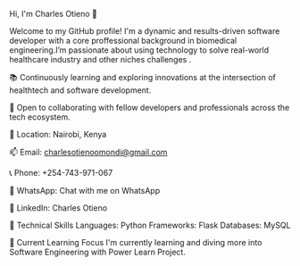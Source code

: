 Hi, I'm Charles Otieno 👋

Welcome to my GitHub profile! I'm a dynamic and results-driven software developer with a core proffessional background in biomedical engineering.I’m passionate about using technology to solve real-world healthcare industry and other niches challenges .

📚 Continuously learning and exploring innovations at the intersection of healthtech and software development.

🤝 Open to collaborating with fellow developers and professionals across the tech ecosystem.


📍 Location: Nairobi, Kenya

📫 Email: charlesotienoomondi@gmail.com

📞 Phone: +254-743-971-067

💬 WhatsApp: Chat with me on WhatsApp

🔗 LinkedIn: Charles Otieno

🚀 Technical Skills
Languages: Python
Frameworks: Flask
Databases: MySQL

🌱 Current Learning Focus
I'm currently learning and diving more into Software Engineering with Power Learn Project.
